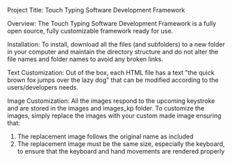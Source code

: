 Project Title: Touch Typing Software Development Framework

Overview:
The Touch Typing Software Development Framework is a fully open source, fully customizable framework ready for use. 

Installation:
To install, download all the files (and subfolders) to a new folder in your computer and maintain the directory structure and do not alter the file names and folder names to avoid any broken links.

Text Customization:
Out of the box, each HTML file has a text "the quick brown fox jumps over the lazy dog" that can be modified according to the users/developers needs.

Image Customization:
All the images respond to the upcoming keystroke and are stored in the images and images_kp folder. To customize the images, simply replace the images with your custom made image ensuring that:
1. The replacement image follows the original name as included
2. The replacement image must be the same size, especially the keyboard, to ensure that the keyboard and hand movements are rendered properly

